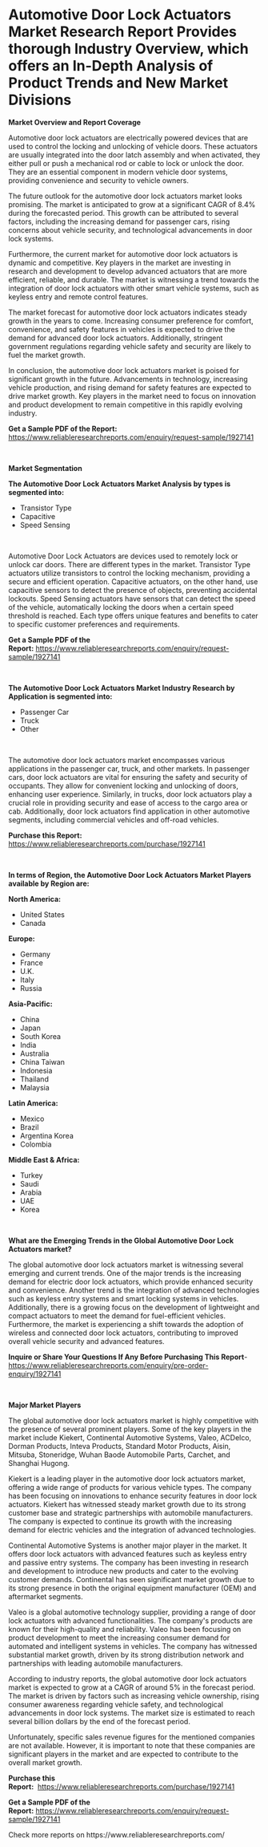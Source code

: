 <p><h1>Automotive Door Lock Actuators Market Research Report Provides thorough Industry Overview, which offers an In-Depth Analysis of Product Trends and New Market Divisions</h1></p><p><strong>Market Overview and Report Coverage</strong></p>
<p><p>Automotive door lock actuators are electrically powered devices that are used to control the locking and unlocking of vehicle doors. These actuators are usually integrated into the door latch assembly and when activated, they either pull or push a mechanical rod or cable to lock or unlock the door. They are an essential component in modern vehicle door systems, providing convenience and security to vehicle owners.</p><p>The future outlook for the automotive door lock actuators market looks promising. The market is anticipated to grow at a significant CAGR of 8.4% during the forecasted period. This growth can be attributed to several factors, including the increasing demand for passenger cars, rising concerns about vehicle security, and technological advancements in door lock systems.</p><p>Furthermore, the current market for automotive door lock actuators is dynamic and competitive. Key players in the market are investing in research and development to develop advanced actuators that are more efficient, reliable, and durable. The market is witnessing a trend towards the integration of door lock actuators with other smart vehicle systems, such as keyless entry and remote control features.</p><p>The market forecast for automotive door lock actuators indicates steady growth in the years to come. Increasing consumer preference for comfort, convenience, and safety features in vehicles is expected to drive the demand for advanced door lock actuators. Additionally, stringent government regulations regarding vehicle safety and security are likely to fuel the market growth.</p><p>In conclusion, the automotive door lock actuators market is poised for significant growth in the future. Advancements in technology, increasing vehicle production, and rising demand for safety features are expected to drive market growth. Key players in the market need to focus on innovation and product development to remain competitive in this rapidly evolving industry.</p></p>
<p><strong>Get a Sample PDF of the Report:</strong> <a href="https://www.reliableresearchreports.com/enquiry/request-sample/1927141">https://www.reliableresearchreports.com/enquiry/request-sample/1927141</a></p>
<p>&nbsp;</p>
<p><strong>Market Segmentation</strong></p>
<p><strong>The Automotive Door Lock Actuators Market Analysis by types is segmented into:</strong></p>
<p><ul><li>Transistor Type</li><li>Capacitive</li><li>Speed Sensing</li></ul></p>
<p>&nbsp;</p>
<p><p>Automotive Door Lock Actuators are devices used to remotely lock or unlock car doors. There are different types in the market. Transistor Type actuators utilize transistors to control the locking mechanism, providing a secure and efficient operation. Capacitive actuators, on the other hand, use capacitive sensors to detect the presence of objects, preventing accidental lockouts. Speed Sensing actuators have sensors that can detect the speed of the vehicle, automatically locking the doors when a certain speed threshold is reached. Each type offers unique features and benefits to cater to specific customer preferences and requirements.</p></p>
<p><strong>Get a Sample PDF of the Report:</strong>&nbsp;<a href="https://www.reliableresearchreports.com/enquiry/request-sample/1927141">https://www.reliableresearchreports.com/enquiry/request-sample/1927141</a></p>
<p>&nbsp;</p>
<p><strong>The Automotive Door Lock Actuators Market Industry Research by Application is segmented into:</strong></p>
<p><ul><li>Passenger Car</li><li>Truck</li><li>Other</li></ul></p>
<p>&nbsp;</p>
<p><p>The automotive door lock actuators market encompasses various applications in the passenger car, truck, and other markets. In passenger cars, door lock actuators are vital for ensuring the safety and security of occupants. They allow for convenient locking and unlocking of doors, enhancing user experience. Similarly, in trucks, door lock actuators play a crucial role in providing security and ease of access to the cargo area or cab. Additionally, door lock actuators find application in other automotive segments, including commercial vehicles and off-road vehicles.</p></p>
<p><strong>Purchase this Report:</strong>&nbsp; <a href="https://www.reliableresearchreports.com/purchase/1927141">https://www.reliableresearchreports.com/purchase/1927141</a></p>
<p>&nbsp;</p>
<p><strong>In terms of Region, the Automotive Door Lock Actuators Market Players available by Region are:</strong></p>
<p>
    <p> <strong> North America: </strong>
        <ul>
            <li>United States</li>
            <li>Canada</li>
        </ul>
        </p> 
    <p> <strong> Europe: </strong>
        <ul>
            <li>Germany</li>
            <li>France</li>
            <li>U.K.</li>
            <li>Italy</li>
            <li>Russia</li>
        </ul>
        </p> 
    <p> <strong> Asia-Pacific: </strong>
        <ul>
            <li>China</li>
            <li>Japan</li>
            <li>South Korea</li>
            <li>India</li>
            <li>Australia</li>
            <li>China Taiwan</li>
            <li>Indonesia</li>
            <li>Thailand</li>
            <li>Malaysia</li>
        </ul>
        </p> 
    <p> <strong> Latin America: </strong>
        <ul>
            <li>Mexico</li>
            <li>Brazil</li>
            <li>Argentina Korea</li>
            <li>Colombia</li>
        </ul>
        </p> 
    <p> <strong> Middle East & Africa: </strong>
        <ul>
            <li>Turkey</li>
            <li>Saudi</li>
            <li>Arabia</li>
            <li>UAE</li>
            <li>Korea</li>
        </ul>
    </p>
    </p>
<p>&nbsp;</p>
<p><strong>What are the Emerging Trends in the Global Automotive Door Lock Actuators market?</strong></p>
<p><p>The global automotive door lock actuators market is witnessing several emerging and current trends. One of the major trends is the increasing demand for electric door lock actuators, which provide enhanced security and convenience. Another trend is the integration of advanced technologies such as keyless entry systems and smart locking systems in vehicles. Additionally, there is a growing focus on the development of lightweight and compact actuators to meet the demand for fuel-efficient vehicles. Furthermore, the market is experiencing a shift towards the adoption of wireless and connected door lock actuators, contributing to improved overall vehicle security and advanced features.</p></p>
<p><strong>Inquire or Share Your Questions If Any Before Purchasing This Report</strong>- <a href="https://www.reliableresearchreports.com/enquiry/pre-order-enquiry/1927141">https://www.reliableresearchreports.com/enquiry/pre-order-enquiry/1927141</a></p>
<p>&nbsp;</p>
<p><strong>Major Market Players</strong></p>
<p><p>The global automotive door lock actuators market is highly competitive with the presence of several prominent players. Some of the key players in the market include Kiekert, Continental Automotive Systems, Valeo, ACDelco, Dorman Products, Inteva Products, Standard Motor Products, Aisin, Mitsuba, Stoneridge, Wuhan Baode Automobile Parts, Carchet, and Shanghai Hugong.</p><p>Kiekert is a leading player in the automotive door lock actuators market, offering a wide range of products for various vehicle types. The company has been focusing on innovations to enhance security features in door lock actuators. Kiekert has witnessed steady market growth due to its strong customer base and strategic partnerships with automobile manufacturers. The company is expected to continue its growth with the increasing demand for electric vehicles and the integration of advanced technologies.</p><p>Continental Automotive Systems is another major player in the market. It offers door lock actuators with advanced features such as keyless entry and passive entry systems. The company has been investing in research and development to introduce new products and cater to the evolving customer demands. Continental has seen significant market growth due to its strong presence in both the original equipment manufacturer (OEM) and aftermarket segments.</p><p>Valeo is a global automotive technology supplier, providing a range of door lock actuators with advanced functionalities. The company's products are known for their high-quality and reliability. Valeo has been focusing on product development to meet the increasing consumer demand for automated and intelligent systems in vehicles. The company has witnessed substantial market growth, driven by its strong distribution network and partnerships with leading automobile manufacturers.</p><p>According to industry reports, the global automotive door lock actuators market is expected to grow at a CAGR of around 5% in the forecast period. The market is driven by factors such as increasing vehicle ownership, rising consumer awareness regarding vehicle safety, and technological advancements in door lock systems. The market size is estimated to reach several billion dollars by the end of the forecast period.</p><p>Unfortunately, specific sales revenue figures for the mentioned companies are not available. However, it is important to note that these companies are significant players in the market and are expected to contribute to the overall market growth.</p></p>
<p><strong>Purchase this Report:</strong>&nbsp;&nbsp;<a href="https://www.reliableresearchreports.com/purchase/1927141">https://www.reliableresearchreports.com/purchase/1927141</a></p>
<p></p>
<p><strong>Get a Sample PDF of the Report:</strong>&nbsp;<a href="https://www.reliableresearchreports.com/enquiry/request-sample/1927141">https://www.reliableresearchreports.com/enquiry/request-sample/1927141</a></p>
<p>Check more reports on https://www.reliableresearchreports.com/</p>